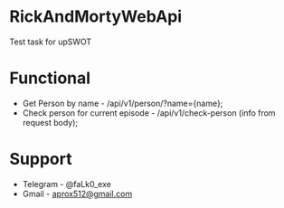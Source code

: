 # RickAndMortyWebApi
Test task for upSWOT
# Functional
* Get Person by name - /api/v1/person/?name={name};
* Check person for current episode - /api/v1/check-person (info from request body);
# Support
* Telegram - @faLk0_exe
* Gmail - aprox512@gmail.com
